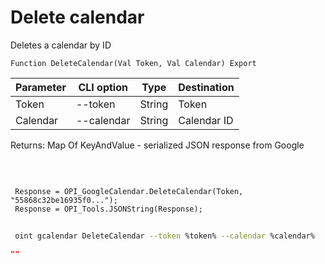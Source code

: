 ﻿---
sidebar_position: 5
---

# Delete calendar
 Deletes a calendar by ID



`Function DeleteCalendar(Val Token, Val Calendar) Export`

 | Parameter | CLI option | Type | Destination |
 |-|-|-|-|
 | Token | --token | String | Token |
 | Calendar | --calendar | String | Calendar ID |

 
 Returns: Map Of KeyAndValue - serialized JSON response from Google

<br/>




```bsl title="Code example"
 
 Response = OPI_GoogleCalendar.DeleteCalendar(Token, "55868c32be16935f0...");
 Response = OPI_Tools.JSONString(Response);
```
	


```sh title="CLI command example"
 
 oint gcalendar DeleteCalendar --token %token% --calendar %calendar%

```

```json title="Result"
""
```

